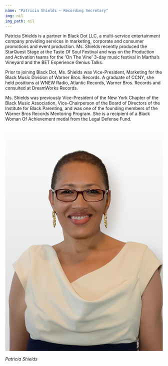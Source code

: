 ```yaml
---
name: "Patricia Shields – Recording Secretary"
img: nil
img_path: nil
---
```


Patricia Shields is a partner in Black Dot LLC, a multi-service entertainment
company providing services in marketing, corporate and consumer promotions
and event production. Ms. Shields recently produced the StarQuest Stage at the
Taste Of Soul Festival and was on the Production and Activation teams for the
'On The Vine' 3-day music festival in Martha’s Vineyard and the BET Experience
Genius Talks.

Prior to joining Black Dot, Ms. Shields was Vice-President, Marketing for the
Black Music Division of Warner Bros. Records. A graduate of CCNY, she held
positions at WNEW Radio, Atlantic Records, Warner Bros. Records and
consulted at DreamWorks Records.

Ms. Shields was previously Vice-President of the New York Chapter of the Black
Music Association, Vice-Chairperson of the Board of Directors of the Institute for
Black Parenting, and was one of the founding members of the Warner Bros
Records Mentoring Program. She is a recipient of a Black Woman Of
Achievement medal from the Legal Defense Fund.

<br>
<img class="center-block" src="../img/board/pat-shields.jpg">
<p class="text-center"><em>Patricia Shields</em></p>
